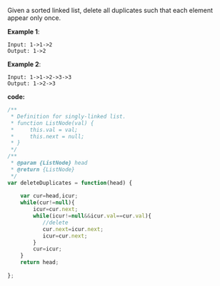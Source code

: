 Given a sorted linked list, delete all duplicates such that each element appear only once.

**Example 1**:
```
Input: 1->1->2
Output: 1->2
```

**Example 2**:
```
Input: 1->1->2->3->3
Output: 1->2->3
```

**code:**

```js
/**
 * Definition for singly-linked list.
 * function ListNode(val) {
 *     this.val = val;
 *     this.next = null;
 * }
 */
/**
 * @param {ListNode} head
 * @return {ListNode}
 */
var deleteDuplicates = function(head) {
    
    var cur=head,icur;   
    while(cur!=null){
        icur=cur.next;
        while(icur!=null&&icur.val==cur.val){
           //delete
           cur.next=icur.next;
           icur=cur.next;
        }
        cur=icur;
    }
    return head;
    
};
```